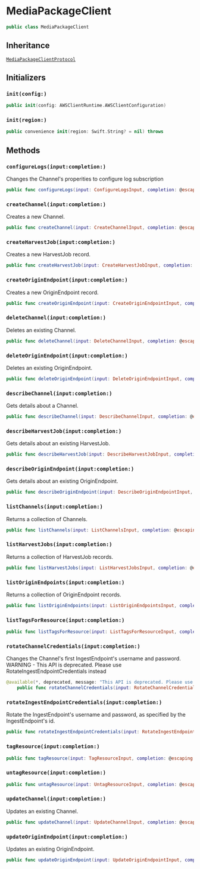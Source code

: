 # MediaPackageClient

``` swift
public class MediaPackageClient 
```

## Inheritance

[`MediaPackageClientProtocol`](/aws-sdk-swift/reference/0.x/AWSMediaPackage/MediaPackageClientProtocol)

## Initializers

### `init(config:)`

``` swift
public init(config: AWSClientRuntime.AWSClientConfiguration) 
```

### `init(region:)`

``` swift
public convenience init(region: Swift.String? = nil) throws 
```

## Methods

### `configureLogs(input:completion:)`

Changes the Channel's properities to configure log subscription

``` swift
public func configureLogs(input: ConfigureLogsInput, completion: @escaping (ClientRuntime.SdkResult<ConfigureLogsOutputResponse, ConfigureLogsOutputError>) -> Void)
```

### `createChannel(input:completion:)`

Creates a new Channel.

``` swift
public func createChannel(input: CreateChannelInput, completion: @escaping (ClientRuntime.SdkResult<CreateChannelOutputResponse, CreateChannelOutputError>) -> Void)
```

### `createHarvestJob(input:completion:)`

Creates a new HarvestJob record.

``` swift
public func createHarvestJob(input: CreateHarvestJobInput, completion: @escaping (ClientRuntime.SdkResult<CreateHarvestJobOutputResponse, CreateHarvestJobOutputError>) -> Void)
```

### `createOriginEndpoint(input:completion:)`

Creates a new OriginEndpoint record.

``` swift
public func createOriginEndpoint(input: CreateOriginEndpointInput, completion: @escaping (ClientRuntime.SdkResult<CreateOriginEndpointOutputResponse, CreateOriginEndpointOutputError>) -> Void)
```

### `deleteChannel(input:completion:)`

Deletes an existing Channel.

``` swift
public func deleteChannel(input: DeleteChannelInput, completion: @escaping (ClientRuntime.SdkResult<DeleteChannelOutputResponse, DeleteChannelOutputError>) -> Void)
```

### `deleteOriginEndpoint(input:completion:)`

Deletes an existing OriginEndpoint.

``` swift
public func deleteOriginEndpoint(input: DeleteOriginEndpointInput, completion: @escaping (ClientRuntime.SdkResult<DeleteOriginEndpointOutputResponse, DeleteOriginEndpointOutputError>) -> Void)
```

### `describeChannel(input:completion:)`

Gets details about a Channel.

``` swift
public func describeChannel(input: DescribeChannelInput, completion: @escaping (ClientRuntime.SdkResult<DescribeChannelOutputResponse, DescribeChannelOutputError>) -> Void)
```

### `describeHarvestJob(input:completion:)`

Gets details about an existing HarvestJob.

``` swift
public func describeHarvestJob(input: DescribeHarvestJobInput, completion: @escaping (ClientRuntime.SdkResult<DescribeHarvestJobOutputResponse, DescribeHarvestJobOutputError>) -> Void)
```

### `describeOriginEndpoint(input:completion:)`

Gets details about an existing OriginEndpoint.

``` swift
public func describeOriginEndpoint(input: DescribeOriginEndpointInput, completion: @escaping (ClientRuntime.SdkResult<DescribeOriginEndpointOutputResponse, DescribeOriginEndpointOutputError>) -> Void)
```

### `listChannels(input:completion:)`

Returns a collection of Channels.

``` swift
public func listChannels(input: ListChannelsInput, completion: @escaping (ClientRuntime.SdkResult<ListChannelsOutputResponse, ListChannelsOutputError>) -> Void)
```

### `listHarvestJobs(input:completion:)`

Returns a collection of HarvestJob records.

``` swift
public func listHarvestJobs(input: ListHarvestJobsInput, completion: @escaping (ClientRuntime.SdkResult<ListHarvestJobsOutputResponse, ListHarvestJobsOutputError>) -> Void)
```

### `listOriginEndpoints(input:completion:)`

Returns a collection of OriginEndpoint records.

``` swift
public func listOriginEndpoints(input: ListOriginEndpointsInput, completion: @escaping (ClientRuntime.SdkResult<ListOriginEndpointsOutputResponse, ListOriginEndpointsOutputError>) -> Void)
```

### `listTagsForResource(input:completion:)`

``` swift
public func listTagsForResource(input: ListTagsForResourceInput, completion: @escaping (ClientRuntime.SdkResult<ListTagsForResourceOutputResponse, ListTagsForResourceOutputError>) -> Void)
```

### `rotateChannelCredentials(input:completion:)`

Changes the Channel's first IngestEndpoint's username and password. WARNING - This API is deprecated. Please use RotateIngestEndpointCredentials instead

``` swift
@available(*, deprecated, message: "This API is deprecated. Please use RotateIngestEndpointCredentials instead")
    public func rotateChannelCredentials(input: RotateChannelCredentialsInput, completion: @escaping (ClientRuntime.SdkResult<RotateChannelCredentialsOutputResponse, RotateChannelCredentialsOutputError>) -> Void)
```

### `rotateIngestEndpointCredentials(input:completion:)`

Rotate the IngestEndpoint's username and password, as specified by the IngestEndpoint's id.

``` swift
public func rotateIngestEndpointCredentials(input: RotateIngestEndpointCredentialsInput, completion: @escaping (ClientRuntime.SdkResult<RotateIngestEndpointCredentialsOutputResponse, RotateIngestEndpointCredentialsOutputError>) -> Void)
```

### `tagResource(input:completion:)`

``` swift
public func tagResource(input: TagResourceInput, completion: @escaping (ClientRuntime.SdkResult<TagResourceOutputResponse, TagResourceOutputError>) -> Void)
```

### `untagResource(input:completion:)`

``` swift
public func untagResource(input: UntagResourceInput, completion: @escaping (ClientRuntime.SdkResult<UntagResourceOutputResponse, UntagResourceOutputError>) -> Void)
```

### `updateChannel(input:completion:)`

Updates an existing Channel.

``` swift
public func updateChannel(input: UpdateChannelInput, completion: @escaping (ClientRuntime.SdkResult<UpdateChannelOutputResponse, UpdateChannelOutputError>) -> Void)
```

### `updateOriginEndpoint(input:completion:)`

Updates an existing OriginEndpoint.

``` swift
public func updateOriginEndpoint(input: UpdateOriginEndpointInput, completion: @escaping (ClientRuntime.SdkResult<UpdateOriginEndpointOutputResponse, UpdateOriginEndpointOutputError>) -> Void)
```
